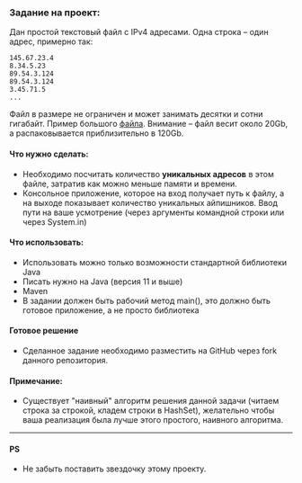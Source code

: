 ### Задание на проект:

Дан простой текстовый файл с IPv4 адресами. Одна строка – один адрес, примерно так:

```
145.67.23.4
8.34.5.23
89.54.3.124
89.54.3.124
3.45.71.5
...
```

Файл в размере не ограничен и может занимать десятки и сотни гигабайт. Пример большого [файла](https://ecwid-vgv-storage.s3.eu-central-1.amazonaws.com/ip_addresses.zip). Внимание – файл весит около 20Gb, а распаковывается приблизительно в 120Gb. 

#### Что нужно сделать:

* Необходимо посчитать количество __уникальных адресов__ в этом файле, затратив как можно меньше памяти и времени. 
* Консольное приложение, которое на вход получает путь к файлу, а на выходе показывает количество уникальных айпишников. Ввод пути на ваше усмотрение (через аргументы командной строки или через System.in)

#### Что использовать: 
* Использовать можно только возможности стандартной библиотеки Java 
* Писать нужно на Java (версия 11 и выше)
* Maven
* В задании должен быть рабочий метод main(), это должно быть готовое приложение, а не просто библиотека

#### Готовое решение
* Сделанное задание необходимо разместить на GitHub через fork данного репозитория.

#### Примечание:
* Существует "наивный" алгоритм решения данной задачи (читаем строка за строкой, кладем строки в HashSet), желательно чтобы ваша реализация была лучше этого простого, наивного алгоритма.

---
#### PS
* Не забыть поставить звездочку этому проекту.